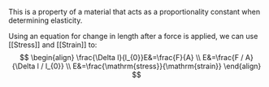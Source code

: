 This is a property of a material that acts as a proportionality constant when determining elasticity.

Using an equation for change in length after a force is applied, we can use [[Stress]] and [[Strain]] to:
$$
\begin{align}
\frac{\Delta l}{l_{0}}E&=\frac{F}{A} \\
E&=\frac{F / A}{\Delta l / l_{0}} \\
E&=\frac{\mathrm{stress}}{\mathrm{strain}}
\end{align}
$$